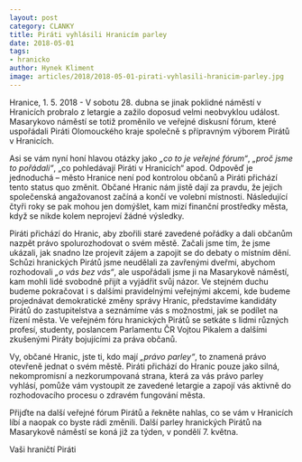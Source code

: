 ```yaml
---
layout: post
category: CLANKY
title: Piráti vyhlásili Hranicím parley
date: 2018-05-01
tags: 
- hranicko
author: Hynek Kliment
image: articles/2018/2018-05-01-pirati-vyhlasili-hranicim-parley.jpg   #751x422 pixelu
---
```

Hranice, 1. 5. 2018 - V sobotu 28. dubna se jinak poklidné náměstí v Hranicích probralo z letargie a zažilo doposud velmi neobvyklou událost. Masarykovo náměstí se totiž proměnilo ve veřejné diskusní fórum, které uspořádali Piráti Olomouckého kraje společně s přípravným výborem Pirátů v Hranicích.

Asi se vám nyní honí hlavou otázky jako *„co to je veřejné fórum“*, *„proč jsme to pořádali“*, „co pohledávají Piráti v Hranicích“ apod. Odpověď je jednoduchá – město Hranice není pod kontrolou občanů a Piráti přichází tento status quo změnit. Občané Hranic nám jistě dají za pravdu, že jejich společenská angažovanost začíná a končí ve volební místnosti. Následující čtyři roky se pak mohou jen domýšlet, kam mizí finanční prostředky města, když se nikde kolem neprojeví žádné výsledky.

Piráti přichází do Hranic, aby zbořili staré zavedené pořádky a dali občanům nazpět právo spolurozhodovat o svém městě. Začali jsme tím, že jsme ukázali, jak snadno lze projevit zájem a zapojit se do debaty o místním dění. Schůzi hranických Pirátů jsme neudělali za zavřenými dveřmi, abychom rozhodovali *„o vás bez vás“*, ale uspořádali jsme ji na Masarykově náměstí, kam mohli lidé svobodně přijít a vyjádřit svůj názor. Ve stejném duchu budeme pokračovat i s dalšími pravidelnými veřejnými akcemi, kde budeme projednávat demokratické změny správy Hranic, představíme kandidáty Pirátů do zastupitelstva a seznámíme vás s možnostmi, jak se podílet na řízení města. Ve veřejném fóru hranických Pirátů se setkáte s lidmi různých profesí, studenty, poslancem Parlamentu ČR Vojtou Pikalem a dalšími zkušenými Piráty bojujícími za práva občanů.

Vy, občané Hranic, jste ti, kdo mají *„právo parley“*, to znamená právo otevřeně jednat o svém městě. Piráti přichází do Hranic pouze jako silná, nekompromisní a nezkorumpovaná strana, která za vás právo parley vyhlásí, pomůže vám vystoupit ze zavedené letargie a zapojí vás aktivně do rozhodovacího procesu o zdravém fungování města.

Přijďte na další veřejné fórum Pirátů a řekněte nahlas, co se vám v Hranicích líbí a naopak co byste rádi změnili. Další parley hranických Pirátů na Masarykově náměstí se koná již za týden, v pondělí 7. května.

Vaši hraničtí Piráti
